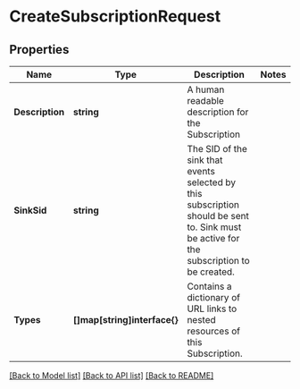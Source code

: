 # CreateSubscriptionRequest

## Properties

Name | Type | Description | Notes
------------ | ------------- | ------------- | -------------
**Description** | **string** | A human readable description for the Subscription | 
**SinkSid** | **string** | The SID of the sink that events selected by this subscription should be sent to. Sink must be active for the subscription to be created. | 
**Types** | **[]map[string]interface{}** | Contains a dictionary of URL links to nested resources of this Subscription. | 

[[Back to Model list]](../README.md#documentation-for-models) [[Back to API list]](../README.md#documentation-for-api-endpoints) [[Back to README]](../README.md)


